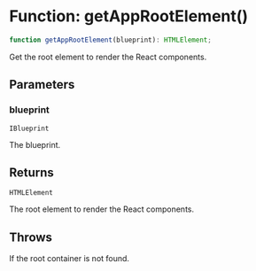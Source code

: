 # Function: getAppRootElement()

```ts
function getAppRootElement(blueprint): HTMLElement;
```

Get the root element to render the React components.

## Parameters

### blueprint

`IBlueprint`

The blueprint.

## Returns

`HTMLElement`

The root element to render the React components.

## Throws

If the root container is not found.
